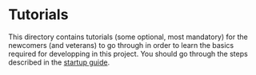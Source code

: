 # Tutorials

This directory contains tutorials (some optional, most mandatory) for the newcomers (and veterans) to go through in order to learn the basics required for developping in this project. You should go through the steps described in the [startup guide](./startup_guide.md).